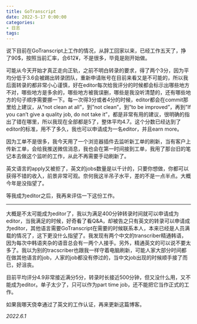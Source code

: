 ```yaml
---
title: GoTranscript
date: 2022-5-17 0:00:00
categories:
- 日志
tags:
---
```

说下目前在GoTranscript上工作的情况，从辞工回家以来，已经工作五天了，挣了90$，按照当前汇率，合612¥，不是很多，毕竟是刚开始做。

可能从今天开始才真正走向正轨，之前不明白转录的要求，得了两个3分，因为平均分低于3.6会被踢出转录团队，重新申请账号在目前来看又是不可能的，所以我后面转录的都非常小心谨慎，好在editor每次给我评分的时候都会标示出哪些地方不对，哪些地方是多余的，哪些地方被我误删，哪些是我没听清楚的，还有哪些地方的句子顺序需要挪一下。每一次得3分或者4分的时候，editor都会在commit那里给上建议，从“not clean at all”，到”not clean”，到”to be improved”，再到”If you can’t give a quality job, do not take it”，都是非常有用的建议，很明确的指出了错在哪里，所以我现在全部都是5了，整体平均4.7。这个分数已经达到了editor的标准，用不了多久，我也可以申请成为一名editor，并且earn more。

因为工单不是很多，我今天用了一个浏览器插件去监听新工单的刷新，当有客户上传新工单，会给我推送微信消息，我也会在第一时间接到工单，我用了那台旧的笔记本去做这个监听的工作，从此不再需要手动刷新了。

英文语言的apply又被拒了，英文的jobs数量是以千计的，只要你想做，你都可以获得不错的收入，前景非常可观。奈何我这半吊子水平，差的不是一点半点。大概今年是没指望了。

等我成为editor之后，我再来评估一下这份工作。

___

大概是不太可能成为editor了，我以为满足400分钟转录时间就可以申请成为editor，当我满足的时候，好奇看了看Q&A，却被告之只有英文的转录可以申请成为editor，其他语言需要GoTranscript在需要的时候联系本人，本来已经是人员满载的情况了，这下更没什么指望了。我发现有两个中文的transcriber精通韩语，因为每次中韩语夹杂的语音总会有一两个人接手。另外，精通英文的可以说不要太多了。我以为别的tracscriber也跟我一样守着电脑刷新，可能人家大部分时间都在做其他语言的job，人家的job都没有停过的，当中文job出现的时候顺手接了而已，好沮丧。

目前平均评分4.9非常接近满分5分，转录时长接近500分钟，但又没什么用，又不能成为editor。单子太少了，只可以作为part time job，还不能把它当作正式的工作。

如果我哪天侥幸通过了英文的工作认证，再来更新这篇博客。

*2022.6.1*
